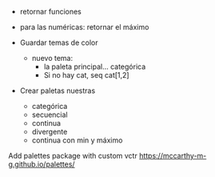 

- retornar funciones
- para las numéricas: retornar el máximo
- Guardar temas de color
  - nuevo tema:
    - la paleta principal... categórica
    - Si no hay cat, seq cat[1,2]



- Crear paletas nuestras
  - categórica
  - secuencial
  - continua
  - divergente
  - continua con min y máximo






Add palettes package with custom vctr
https://mccarthy-m-g.github.io/palettes/

